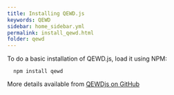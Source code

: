 ```yaml
---
title: Installing QEWD.js
keywords: QEWD
sidebar: home_sidebar.yml
permalink: install_qewd.html
folder: qewd
---
```


To do a basic installation of QEWD.js, load it using NPM:

      npm install qewd

More details available from [QEWDjs on GitHub](https://github.com/robtweed/qewd)
